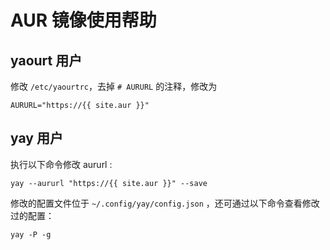 
# AUR 镜像使用帮助

## yaourt 用户

修改 `/etc/yaourtrc`，去掉 `# AURURL` 的注释，修改为

```
AURURL="https://{{ site.aur }}"
```

## yay 用户

执行以下命令修改 aururl :

```
yay --aururl "https://{{ site.aur }}" --save
```

修改的配置文件位于 `~/.config/yay/config.json` ，还可通过以下命令查看修改过的配置：

```
yay -P -g
```

